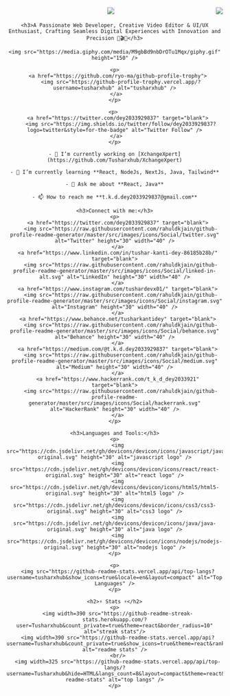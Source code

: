 <div align="center">
    <h1>
        <img src="https://readme-typing-svg.herokuapp.com/?font=Righteous&size=35&center=true&vCenter=true&width=500&height=70&duration=4000&lines=Hi+There!+%F0%9F%91%8B;+I'm+Tushar+Kanti+Dey!;" />
        <img src="https://visitor-badge.laobi.icu/badge?page_id=Tusharxhub.Tusharxhub" align="right" />
    </h1>

    <h3>A Passionate Web Developer, Creative Video Editor & UI/UX Enthusiast, Crafting Seamless Digital Experiences with Innovation and Precision 🚀🎬🎨</h3>

    <img src="https://media.giphy.com/media/M9gbBd9nbDrOTu1Mqx/giphy.gif" height="150" />

    <p>
      <a href="https://github.com/ryo-ma/github-profile-trophy">
        <img src="https://github-profile-trophy.vercel.app/?username=tusharxhub" alt="tusharxhub" />
      </a> 
    </p>

    <p> 
      <a href="https://twitter.com/dey2033929837" target="blank">
        <img src="https://img.shields.io/twitter/follow/dey2033929837?logo=twitter&style=for-the-badge" alt="Twitter Follow" />
      </a> 
    </p>

    - 🔭 I’m currently working on [XchangeXpert](https://github.com/Tusharxhub/XchangeXpert)

    - 🌱 I’m currently learning **React, NodeJs, NextJs, Java, Tailwind**

    - 💬 Ask me about **React, Java**

    - 📫 How to reach me **t.k.d.dey2033929837@gmail.com**

    <h3>Connect with me:</h3>
    <p>
      <a href="https://twitter.com/dey2033929837" target="blank">
        <img src="https://raw.githubusercontent.com/rahuldkjain/github-profile-readme-generator/master/src/images/icons/Social/twitter.svg" alt="Twitter" height="30" width="40" />
      </a>
      <a href="https://www.linkedin.com/in/tushar-kanti-dey-86185b28b/" target="blank">
        <img src="https://raw.githubusercontent.com/rahuldkjain/github-profile-readme-generator/master/src/images/icons/Social/linked-in-alt.svg" alt="LinkedIn" height="30" width="40" />
      </a>
      <a href="https://www.instagram.com/tushardevx01/" target="blank">
        <img src="https://raw.githubusercontent.com/rahuldkjain/github-profile-readme-generator/master/src/images/icons/Social/instagram.svg" alt="Instagram" height="30" width="40" />
      </a>
      <a href="https://www.behance.net/tusharkantidey" target="blank">
        <img src="https://raw.githubusercontent.com/rahuldkjain/github-profile-readme-generator/master/src/images/icons/Social/behance.svg" alt="Behance" height="30" width="40" />
      </a>
      <a href="https://medium.com/@t.k.d.dey2033929837" target="blank">
        <img src="https://raw.githubusercontent.com/rahuldkjain/github-profile-readme-generator/master/src/images/icons/Social/medium.svg" alt="Medium" height="30" width="40" />
      </a>
      <a href="https://www.hackerrank.com/t_k_d_dey2033921" target="blank">
        <img src="https://raw.githubusercontent.com/rahuldkjain/github-profile-readme-generator/master/src/images/icons/Social/hackerrank.svg" alt="HackerRank" height="30" width="40" />
      </a>
    </p>

    <h3>Languages and Tools:</h3>
    <p>
      <img src="https://cdn.jsdelivr.net/gh/devicons/devicon/icons/javascript/javascript-original.svg" height="30" alt="javascript logo" />
      <img src="https://cdn.jsdelivr.net/gh/devicons/devicon/icons/react/react-original.svg" height="30" alt="react logo" />
      <img src="https://cdn.jsdelivr.net/gh/devicons/devicon/icons/html5/html5-original.svg" height="30" alt="html5 logo" />
      <img src="https://cdn.jsdelivr.net/gh/devicons/devicon/icons/css3/css3-original.svg" height="30" alt="css3 logo" />
      <img src="https://cdn.jsdelivr.net/gh/devicons/devicon/icons/java/java-original.svg" height="30" alt="java logo" />
      <img src="https://cdn.jsdelivr.net/gh/devicons/devicon/icons/nodejs/nodejs-original.svg" height="30" alt="nodejs logo" />
    </p>

    <p>
      <img src="https://github-readme-stats.vercel.app/api/top-langs?username=tusharxhub&show_icons=true&locale=en&layout=compact" alt="Top Languages" />
    </p>

    <h2>⚡ Stats ⚡</h2>
    <p>
      <img width=390 src="https://github-readme-streak-stats.herokuapp.com/?user=Tusharxhub&count_private=true&theme=react&border_radius=10" alt="streak stats"/>
      <img width=390 src="https://github-readme-stats.vercel.app/api?username=Tusharxhub&count_private=true&show_icons=true&theme=react&rank_icon=github&border_radius=10" alt="readme stats" />
      <br/>
      <img width=325 src="https://github-readme-stats.vercel.app/api/top-langs/?username=Tusharxhub&hide=HTML&langs_count=8&layout=compact&theme=react&border_radius=10&size_weight=0.5&count_weight=0.5&exclude_repo=github-readme-stats" alt="top langs" />
    </p>
</div>
